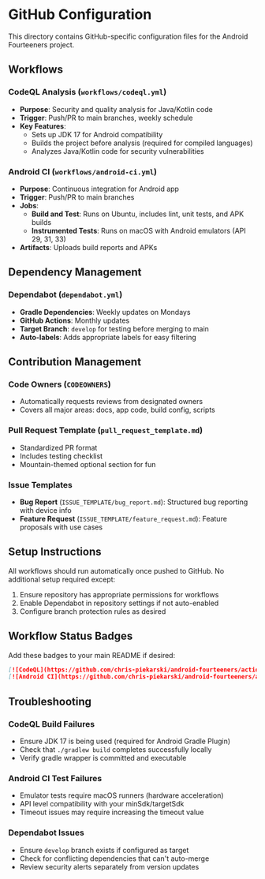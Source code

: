 # GitHub Configuration

This directory contains GitHub-specific configuration files for the Android Fourteeners project.

## Workflows

### CodeQL Analysis (`workflows/codeql.yml`)
- **Purpose**: Security and quality analysis for Java/Kotlin code
- **Trigger**: Push/PR to main branches, weekly schedule
- **Key Features**:
  - Sets up JDK 17 for Android compatibility
  - Builds the project before analysis (required for compiled languages)
  - Analyzes Java/Kotlin code for security vulnerabilities

### Android CI (`workflows/android-ci.yml`)
- **Purpose**: Continuous integration for Android app
- **Trigger**: Push/PR to main branches
- **Jobs**:
  - **Build and Test**: Runs on Ubuntu, includes lint, unit tests, and APK builds
  - **Instrumented Tests**: Runs on macOS with Android emulators (API 29, 31, 33)
- **Artifacts**: Uploads build reports and APKs

## Dependency Management

### Dependabot (`dependabot.yml`)
- **Gradle Dependencies**: Weekly updates on Mondays
- **GitHub Actions**: Monthly updates
- **Target Branch**: `develop` for testing before merging to main
- **Auto-labels**: Adds appropriate labels for easy filtering

## Contribution Management

### Code Owners (`CODEOWNERS`)
- Automatically requests reviews from designated owners
- Covers all major areas: docs, app code, build config, scripts

### Pull Request Template (`pull_request_template.md`)
- Standardized PR format
- Includes testing checklist
- Mountain-themed optional section for fun

### Issue Templates
- **Bug Report** (`ISSUE_TEMPLATE/bug_report.md`): Structured bug reporting with device info
- **Feature Request** (`ISSUE_TEMPLATE/feature_request.md`): Feature proposals with use cases

## Setup Instructions

All workflows should run automatically once pushed to GitHub. No additional setup required except:

1. Ensure repository has appropriate permissions for workflows
2. Enable Dependabot in repository settings if not auto-enabled
3. Configure branch protection rules as desired

## Workflow Status Badges

Add these badges to your main README if desired:

```markdown
[![CodeQL](https://github.com/chris-piekarski/android-fourteeners/actions/workflows/codeql.yml/badge.svg)](https://github.com/chris-piekarski/android-fourteeners/actions/workflows/codeql.yml)
[![Android CI](https://github.com/chris-piekarski/android-fourteeners/actions/workflows/android-ci.yml/badge.svg)](https://github.com/chris-piekarski/android-fourteeners/actions/workflows/android-ci.yml)
```

## Troubleshooting

### CodeQL Build Failures
- Ensure JDK 17 is being used (required for Android Gradle Plugin)
- Check that `./gradlew build` completes successfully locally
- Verify gradle wrapper is committed and executable

### Android CI Test Failures
- Emulator tests require macOS runners (hardware acceleration)
- API level compatibility with your minSdk/targetSdk
- Timeout issues may require increasing the timeout value

### Dependabot Issues
- Ensure `develop` branch exists if configured as target
- Check for conflicting dependencies that can't auto-merge
- Review security alerts separately from version updates